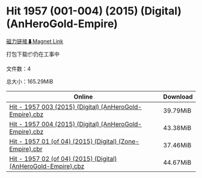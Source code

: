 # Hit 1957 (001-004) (2015) (Digital) (AnHeroGold-Empire)

[磁力链接⬇Magnet Link](magnet:?xt=urn:btih:fc782f7f89bf979cb2792a7d37aa85f05f629671&dn=Hit%201957%20%28001-004%29%20%282015%29%20%28Digital%29%20%28AnHeroGold-Empire%29)

打包下载📦仍在工事中

文件数：4

总大小：165.29MiB

Online | Download
--- | ---
[Hit - 1957 003 (2015) (Digital) (AnHeroGold-Empire).cbz](https://github.com/alicewish/markdown/blob/master/comic/Hit-1957-003-2015-Digital-AnHeroGold-Empire-cbz.md) | 39.79MiB
[Hit - 1957 004 (2015) (Digital) (AnHeroGold-Empire).cbz](https://github.com/alicewish/markdown/blob/master/comic/Hit-1957-004-2015-Digital-AnHeroGold-Empire-cbz.md) | 43.38MiB
[Hit - 1957 01 (of 04) (2015) (Digital) (Zone-Empire).cbr](https://github.com/alicewish/markdown/blob/master/comic/Hit-1957-01-of-04-2015-Digital-Zone-Empire-cbr.md) | 37.46MiB
[Hit - 1957 02 (of 04) (2015) (Digital) (AnHeroGold-Empire).cbz](https://github.com/alicewish/markdown/blob/master/comic/Hit-1957-02-of-04-2015-Digital-AnHeroGold-Empire-cbz.md) | 44.67MiB